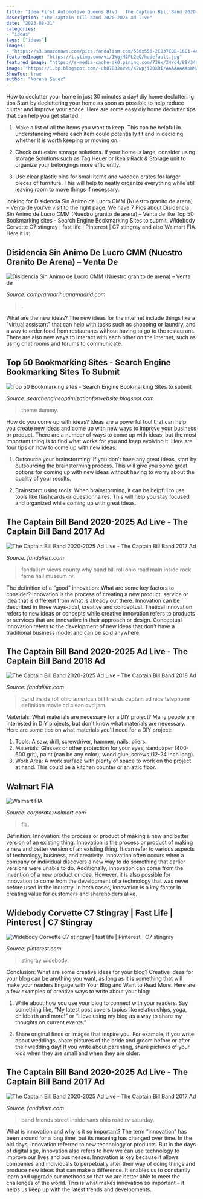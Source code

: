 ```yaml
---
title: "Idea First Automotive Queens Blvd : The Captain Bill Band 2020-2025 Ad Live"
description: "The captain bill band 2020-2025 ad live"
date: "2023-08-21"
categories:
- "ideas"
tags: ["ideas"]
images:
- "https://s3.amazonaws.com/pics.fandalism.com/550x550-2C037EBB-16C1-4A5B-ADF85CC283415C7F.jpg"
featuredImage: "https://i.ytimg.com/vi/1WgjM2PL2qQ/hqdefault.jpg"
featured_image: "https://s-media-cache-ak0.pinimg.com/736x/34/d4/89/34d4890d6c6a7b146d57f09d26703357.jpg"
image: "https://1.bp.blogspot.com/-ub87B3JoVwU/X7wpji2OXRI/AAAAAAAApWM/HEV0swhg1Egle-VhFHi25COGVOdNhRtlQCLcBGAsYHQ/s16000/Coat_of_arms_of_the_Sahrawi_Arab_Democratic_Republic.svg.png"
ShowToc: true
author: "Norene Sauer"
---
```



How to declutter your home in just 30 minutes a day!
diy home decluttering tips
Start by decluttering your home as soon as possible to help reduce clutter and improve your space. Here are some easy diy home declutter tips that can help you get started:

1. Make a list of all the items you want to keep. This can be helpful in understanding where each item could potentially fit and in deciding whether it is worth keeping or moving on.

2. Check outuesize storage solutions. If your home is large, consider using storage Solutions such as Tag Heuer or Ikea’s Rack & Storage unit to organize your belongings more efficiently.

3. Use clear plastic bins for small items and wooden crates for larger pieces of furniture. This will help to neatly organize everything while still leaving room to move things if necessary. 


	

		
looking for Disidencia Sin Animo de Lucro CMM (Nuestro granito de arena) – Venta de you've visit to the right page. We have 7 Pics about Disidencia Sin Animo de Lucro CMM (Nuestro granito de arena) – Venta de like Top 50 Bookmarking sites - Search Engine Bookmarking Sites to submit, Widebody Corvette C7 stingray | fast life | Pinterest | C7 stingray and also Walmart FIA. Here it is:
		
    
## Disidencia Sin Animo De Lucro CMM (Nuestro Granito De Arena) – Venta De

<img loading=lazy src="https://1.bp.blogspot.com/-ub87B3JoVwU/X7wpji2OXRI/AAAAAAAApWM/HEV0swhg1Egle-VhFHi25COGVOdNhRtlQCLcBGAsYHQ/s16000/Coat_of_arms_of_the_Sahrawi_Arab_Democratic_Republic.svg.png" onerror="this.onerror=null;this.src='https://tse3.mm.bing.net/th?id=OIP.3uaAIx1ncFoIQnJOCjiGxAHaIF&amp;pid=15.1';" alt="Disidencia Sin Animo de Lucro CMM (Nuestro granito de arena) – Venta de">

_Source: comprarmarihuanamadrid.com_

>. 

	

What are the new ideas?
The new ideas for the internet include things like a "virtual assistant" that can help with tasks such as shopping or laundry, and a way to order food from restaurants without having to go to the restaurant. There are also new ways to interact with each other on the internet, such as using chat rooms and forums to communicate.

    
## Top 50 Bookmarking Sites - Search Engine Bookmarking Sites To Submit

<img loading=lazy src="https://4.bp.blogspot.com/_JUg9QsmKp5s/TORmhXG-xlI/AAAAAAAACCc/jvqsVnpQMIw/s000/feat3.jpg" onerror="this.onerror=null;this.src='https://tse4.mm.bing.net/th?id=OIP.BSJ63ZgFGLGjc-QToCI-mgHaB0&amp;pid=15.1';" alt="Top 50 Bookmarking sites - Search Engine Bookmarking Sites to submit">

_Source: searchengineoptimizationforwebsite.blogspot.com_

>theme dummy. 

	

How do you come up with ideas?
Ideas are a powerful tool that can help you create new ideas and come up with new ways to improve your business or product. There are a number of ways to come up with ideas, but the most important thing is to find what works for you and keep evolving it. Here are four tips on how to come up with new ideas:
1. Outsource your brainstorming: If you don’t have any great ideas, start by outsourcing the brainstorming process. This will give you some great options for coming up with new ideas without having to worry about the quality of your results.

2. Brainstorm using tools: When brainstorming, it can be helpful to use tools like flashcards or questionnaires. This will help you stay focused and organized while coming up with great ideas.


    
## The Captain Bill Band 2020-2025 Ad Live - The Captain Bill Band 2017 Ad

<img loading=lazy src="https://s3.amazonaws.com/pics.fandalism.com/550x550-2C037EBB-16C1-4A5B-ADF85CC283415C7F.jpg" onerror="this.onerror=null;this.src='https://tse3.mm.bing.net/th?id=OIP.Tq5JYjLNSHJceOlJ-l-7IQHaHa&amp;pid=15.1';" alt="The Captain Bill Band 2020-2025 Ad Live - The Captain Bill Band 2017 Ad">

_Source: fandalism.com_

>fandalism views county why band bill roll ohio road main inside rock fame hall museum rv. 

	

The definition of a “good” innovation: What are some key factors to consider?
Innovation is the process of creating a new product, service or idea that is different from what is already out there. Innovation can be described in three ways-tical, creative and conceptual. Thetical innovation refers to new ideas or concepts while creative innovation refers to products or services that are innovative in their approach or design. Conceptual innovation refers to the development of new ideas that don't have a traditional business model and can be sold anywhere.

    
## The Captain Bill Band 2020-2025 Ad Live - The Captain Bill Band 2018 Ad

<img loading=lazy src="https://i.ytimg.com/vi/1WgjM2PL2qQ/hqdefault.jpg" onerror="this.onerror=null;this.src='https://tse4.mm.bing.net/th?id=OIP.ZTLPo-S9R2A9VLGDkJDt8QHaFj&amp;pid=15.1';" alt="The Captain Bill Band 2020-2025 Ad Live - The Captain Bill Band 2018 Ad">

_Source: fandalism.com_

>band inside roll ohio american bill friends captain ad nice telephone definition movie cd clean dvd jam. 

	

Materials: What materials are necessary for a DIY project?
Many people are interested in DIY projects, but don't know what materials are necessary. Here are some tips on what materials you'll need for a DIY project:
1. Tools: A saw, drill, screwdriver, hammer, nails, pliers.
2. Materials: Glasses or other protection for your eyes, sandpaper (400-600 grit), paint (can be any color), wood glue, screws (12-24 inch long).
3. Work Area: A work surface with plenty of space to work on the project at hand. This could be a kitchen counter or an attic floor.

    
## Walmart FIA

<img loading=lazy src="http://cdn.corporate.walmart.com/d8/4a/6d60e72449018795e85ff37c0ecd/scan-and-go-checkout-stations-in-walmart-supercenter-5260.jpg" onerror="this.onerror=null;this.src='https://tse4.mm.bing.net/th?id=OIP.f44y_-yT6JMoozDQ26NRagHaLH&amp;pid=15.1';" alt="Walmart FIA">

_Source: corporate.walmart.com_

>fia. 

	

Definition: Innovation: the process or product of making a new and better version of an existing thing.
Innovation is the process or product of making a new and better version of an existing thing. It can refer to various aspects of technology, business, and creativity. Innovation often occurs when a company or individual discovers a new way to do something that earlier versions were unable to do. Additionally, innovation can come from the invention of a new product or idea. However, it is also possible for innovation to come from the development of a technology that was never before used in the industry. In both cases, innovation is a key factor in creating value for customers and shareholders alike.

    
## Widebody Corvette C7 Stingray | Fast Life | Pinterest | C7 Stingray

<img loading=lazy src="https://s-media-cache-ak0.pinimg.com/736x/34/d4/89/34d4890d6c6a7b146d57f09d26703357.jpg" onerror="this.onerror=null;this.src='https://tse4.mm.bing.net/th?id=OIP.HfGLXSYj_8OHim_HlxQ6qwHaEK&amp;pid=15.1';" alt="Widebody Corvette C7 stingray | fast life | Pinterest | C7 stingray">

_Source: pinterest.com_

>stingray widebody. 

	

Conclusion: What are some creative ideas for your blog?
Creative ideas for your blog can be anything you want, as long as it is something that will make your readers Engage with Your Blog and Want to Read More. Here are a few examples of creative ways to write about your blog:
1. Write about how you use your blog to connect with your readers. Say something like, “My latest post covers topics like relationships, yoga, childbirth and more!” or “I love using my blog as a way to share my thoughts on current events.”

2. Share original finds or images that inspire you. For example, if you write about weddings, share pictures of the bride and groom before or after their wedding day! If you write about parenting, share pictures of your kids when they are small and when they are older.


    
## The Captain Bill Band 2020-2025 Ad Live - The Captain Bill Band 2017 Ad

<img loading=lazy src="http://s3.amazonaws.com/pics.fandalism.com/267x267-E24DF713-8ADA-4D89-81532C60B114AE16.jpg" onerror="this.onerror=null;this.src='https://tse2.mm.bing.net/th?id=OIP.ljIskfy1vaCQf4G0grpj4wAAAA&amp;pid=15.1';" alt="The Captain Bill Band 2020-2025 Ad Live - The Captain Bill Band 2017 Ad">

_Source: fandalism.com_

>band friends street inside vans ohio road rv saturday. 

	

What is innovation and why is it so important?
The term “innovation” has been around for a long time, but its meaning has changed over time. In the old days, innovation referred to new technology or products. But in the days of digital age, innovation also refers to how we can use technology to improve our lives and businesses.
Innovation is key because it allows companies and individuals to perpetually alter their way of doing things and produce new ideas that can make a difference. It enables us to constantly learn and upgrade our methods so that we are better able to meet the challenges of the world. This is what makes innovation so important – it helps us keep up with the latest trends and developments.

